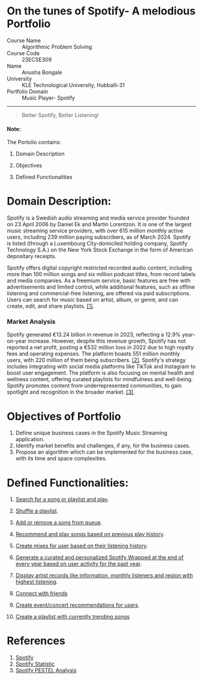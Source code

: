 # On the tunes of Spotify- A melodious Portfolio
<dl>
<dt>Course Name</dt>
<dd>Algorithmic Problem Solving</dd>
<dt>Course Code</dt>
<dd>23ECSE309</dd>
<dt>Name</dt>
<dd>Anusha Bongale</dd>
<dt>University</dt>
<dd>KLE Technological University, Hubballi-31</dd>
<dt>Portfolio Domain</dt>
<dd>Music Player- Spotify</dd>
</dl>


* * *

> Better Spotify, Better Listening!


#### Note:
The Portolio contains:

1. Domain Description
   
3. Objectives
   
5. Defined Functionalities


# Domain Description:

Spotify is a Swedish audio streaming and media service provider founded on 23 April 2006 by Daniel Ek and Martin Lorentzon. It is one of the largest music streaming service providers, with over 615 million monthly active users, including 239 million paying subscribers, as of March 2024. Spotify is listed (through a Luxembourg City-domiciled holding company, Spotify Technology S.A.) on the New York Stock Exchange in the form of American depositary receipts.

Spotify offers digital copyright restricted recorded audio content, including more than 100 million songs and six million podcast titles, from record labels and media companies. As a freemium service, basic features are free with advertisements and limited control, while additional features, such as offline listening and commercial-free listening, are offered via paid subscriptions. Users can search for music based on artist, album, or genre, and can create, edit, and share playlists. <a href="#1">[1]</a>.

### Market Analysis
Spotify generated €13.24 billion in revenue in 2023, reflecting a 12.9% year-on-year increase. However, despite this revenue growth, Spotify has not reported a net profit, posting a €532 million loss in 2022 due to high royalty fees and operating expenses. The platform boasts 551 million monthly users, with 220 million of them being subscribers. <a href="#2">[2]</a>. Spotify's strategy includes integrating with social media platforms like TikTok and Instagram to boost user engagement. The platform is also focusing on mental health and wellness content, offering curated playlists for mindfulness and well-being​. Spotify promotes content from underrepresented communities, to gain spotlight and recognition in the broader market.  <a href="#3">[3]</a>.

# Objectives of Portfolio
1. Define unique business cases in the Spotify Music Streaming application.
2. Identify market benefits and challenges, if any, for the business cases.
3. Propose an algorithm which can be implemented for the business case, with its time and space complexities.

# Defined Functionalities:
1. [Search for a song or playlist and play](/pages/search_for_song.md).

2. [Shuffle a playlist](/pages/shuffle_playlist.md).
   
3. [Add or remove a song from queue](/pages/insert_remove_queue.md).

4. [Recommend and play songs based on previous play history](/pages/recommend_song.md).

5. [Create mixes for user based on their listening history](/pages/create_a_mix.md).

6. [Generate a curated and personalized Spotify Wrapped at the end of every year based on user activity for the past year](/pages/spotify_wrapped.md).

7. [Display artist records like information, monthly listeners and region with highest listening](/pages/artist_info.md).

8. [Connect with friends](/pages/friends.md)
   
9. [Create event/concert recommendations for users](/pages/concert_recs.md).
    
10. [Create a playlist with currently trending songs](/pages/trending.md)

# References
1. <a id="1"></a> [Spotify](https://en.wikipedia.org/wiki/Spotify)
2. <a id="2"></a> [Spotify Statistic](https://www.businessofapps.com/data/spotify-statistics/)
3. <a id="3"></a> [Spotify PESTEL Analysis](https://www.blog-trends.com/pestel-analysis-of-spotify/)

